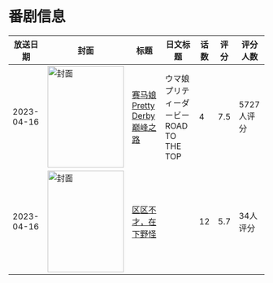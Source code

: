 # 番剧信息

|放送日期|封面|标题|日文标题|话数|评分|评分人数|
|---|---|---|---|---|---|---|
|2023-04-16|<img src="https://lain.bgm.tv/pic/cover/c/f2/a7/380448_BO7O9.jpg" alt="封面" style="width:150px;height:200px;object-fit:cover;">|[赛马娘 Pretty Derby 巅峰之路](https://bangumi.tv/subject/380448)|ウマ娘 プリティーダービー ROAD TO THE TOP|4|7.5|5727人评分|
|2023-04-16|<img src="https://lain.bgm.tv/pic/cover/c/f2/fe/405222_7LHZH.jpg" alt="封面" style="width:150px;height:200px;object-fit:cover;">|[区区不才，在下野怪](https://bangumi.tv/subject/405222)||12|5.7|34人评分|
